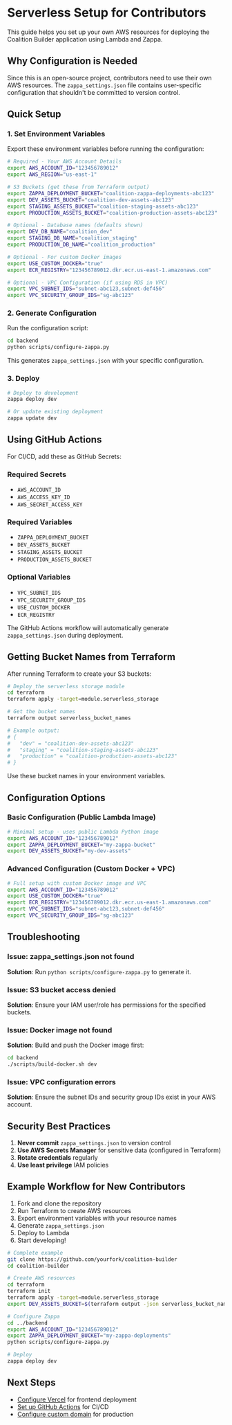 # Serverless Setup for Contributors

This guide helps you set up your own AWS resources for deploying the Coalition Builder application using Lambda and Zappa.

## Why Configuration is Needed

Since this is an open-source project, contributors need to use their own AWS resources. The `zappa_settings.json` file contains user-specific configuration that shouldn't be committed to version control.

## Quick Setup

### 1. Set Environment Variables

Export these environment variables before running the configuration:

```bash
# Required - Your AWS Account Details
export AWS_ACCOUNT_ID="123456789012"
export AWS_REGION="us-east-1"

# S3 Buckets (get these from Terraform output)
export ZAPPA_DEPLOYMENT_BUCKET="coalition-zappa-deployments-abc123"
export DEV_ASSETS_BUCKET="coalition-dev-assets-abc123"
export STAGING_ASSETS_BUCKET="coalition-staging-assets-abc123"
export PRODUCTION_ASSETS_BUCKET="coalition-production-assets-abc123"

# Optional - Database names (defaults shown)
export DEV_DB_NAME="coalition_dev"
export STAGING_DB_NAME="coalition_staging"
export PRODUCTION_DB_NAME="coalition_production"

# Optional - For custom Docker images
export USE_CUSTOM_DOCKER="true"
export ECR_REGISTRY="123456789012.dkr.ecr.us-east-1.amazonaws.com"

# Optional - VPC Configuration (if using RDS in VPC)
export VPC_SUBNET_IDS="subnet-abc123,subnet-def456"
export VPC_SECURITY_GROUP_IDS="sg-abc123"
```

### 2. Generate Configuration

Run the configuration script:

```bash
cd backend
python scripts/configure-zappa.py
```

This generates `zappa_settings.json` with your specific configuration.

### 3. Deploy

```bash
# Deploy to development
zappa deploy dev

# Or update existing deployment
zappa update dev
```

## Using GitHub Actions

For CI/CD, add these as GitHub Secrets:

### Required Secrets
- `AWS_ACCOUNT_ID`
- `AWS_ACCESS_KEY_ID`
- `AWS_SECRET_ACCESS_KEY`

### Required Variables
- `ZAPPA_DEPLOYMENT_BUCKET`
- `DEV_ASSETS_BUCKET`
- `STAGING_ASSETS_BUCKET`
- `PRODUCTION_ASSETS_BUCKET`

### Optional Variables
- `VPC_SUBNET_IDS`
- `VPC_SECURITY_GROUP_IDS`
- `USE_CUSTOM_DOCKER`
- `ECR_REGISTRY`

The GitHub Actions workflow will automatically generate `zappa_settings.json` during deployment.

## Getting Bucket Names from Terraform

After running Terraform to create your S3 buckets:

```bash
# Deploy the serverless storage module
cd terraform
terraform apply -target=module.serverless_storage

# Get the bucket names
terraform output serverless_bucket_names

# Example output:
# {
#   "dev" = "coalition-dev-assets-abc123"
#   "staging" = "coalition-staging-assets-abc123"
#   "production" = "coalition-production-assets-abc123"
# }
```

Use these bucket names in your environment variables.

## Configuration Options

### Basic Configuration (Public Lambda Image)

```bash
# Minimal setup - uses public Lambda Python image
export AWS_ACCOUNT_ID="123456789012"
export ZAPPA_DEPLOYMENT_BUCKET="my-zappa-bucket"
export DEV_ASSETS_BUCKET="my-dev-assets"
```

### Advanced Configuration (Custom Docker + VPC)

```bash
# Full setup with custom Docker image and VPC
export AWS_ACCOUNT_ID="123456789012"
export USE_CUSTOM_DOCKER="true"
export ECR_REGISTRY="123456789012.dkr.ecr.us-east-1.amazonaws.com"
export VPC_SUBNET_IDS="subnet-abc123,subnet-def456"
export VPC_SECURITY_GROUP_IDS="sg-abc123"
```

## Troubleshooting

### Issue: zappa_settings.json not found

**Solution**: Run `python scripts/configure-zappa.py` to generate it.

### Issue: S3 bucket access denied

**Solution**: Ensure your IAM user/role has permissions for the specified buckets.

### Issue: Docker image not found

**Solution**: Build and push the Docker image first:
```bash
cd backend
./scripts/build-docker.sh dev
```

### Issue: VPC configuration errors

**Solution**: Ensure the subnet IDs and security group IDs exist in your AWS account.

## Security Best Practices

1. **Never commit** `zappa_settings.json` to version control
2. **Use AWS Secrets Manager** for sensitive data (configured in Terraform)
3. **Rotate credentials** regularly
4. **Use least privilege** IAM policies

## Example Workflow for New Contributors

1. Fork and clone the repository
2. Run Terraform to create AWS resources
3. Export environment variables with your resource names
4. Generate `zappa_settings.json`
5. Deploy to Lambda
6. Start developing!

```bash
# Complete example
git clone https://github.com/yourfork/coalition-builder
cd coalition-builder

# Create AWS resources
cd terraform
terraform init
terraform apply -target=module.serverless_storage
export DEV_ASSETS_BUCKET=$(terraform output -json serverless_bucket_names | jq -r '.dev')

# Configure Zappa
cd ../backend
export AWS_ACCOUNT_ID="123456789012"
export ZAPPA_DEPLOYMENT_BUCKET="my-zappa-deployments"
python scripts/configure-zappa.py

# Deploy
zappa deploy dev
```

## Next Steps

- [Configure Vercel](vercel_deployment.md) for frontend deployment
- [Set up GitHub Actions](workflows.md) for CI/CD
- [Configure custom domain](custom-domain.md) for production